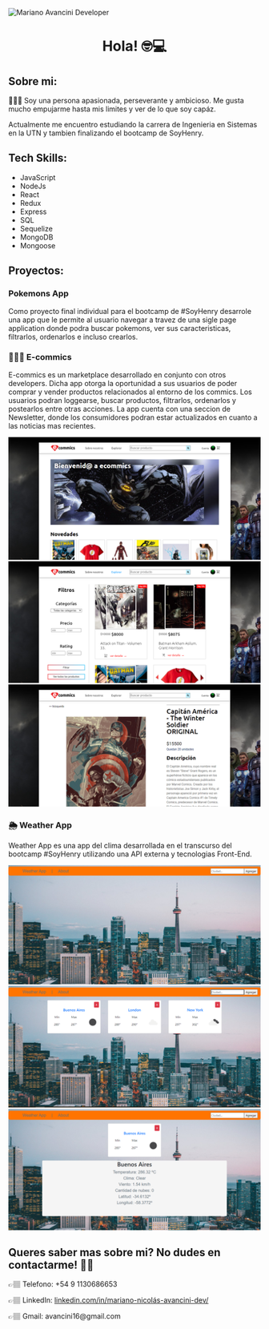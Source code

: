 ![Mariano Avancini Developer](https://github.com/avancini16/avancini16/blob/main/Cover/cover.gif)

<h1 align="center">
Hola! 🤓💻
</h1>

## Sobre mi:
<p> 💁🏽‍♂️ Soy una persona apasionada, perseverante y ambicioso. Me gusta mucho empujarme hasta mis limites y ver de lo que soy capáz. </p>
<p>Actualmente me encuentro estudiando la carrera de Ingenieria en Sistemas en la UTN y tambien finalizando el bootcamp de SoyHenry. </p>

## Tech Skills:
<ul>
    <li>JavaScript</li>
    <li>NodeJs</li>
    <li>React</li>
    <li>Redux</li>
    <li>Express</li>
    <li>SQL</li>
    <li>Sequelize</li>
    <li>MongoDB</li>
    <li>Mongoose</li>
</ul>


## Proyectos:
<h3>Pokemons App</h3>
<p>Como proyecto final individual para el bootcamp de #SoyHenry desarrole una app que le permite al usuario navegar a travez de una sigle page application donde podra buscar pokemons, ver sus caracteristicas, filtrarlos, ordenarlos e incluso crearlos.</p>

<h3>🦸🏽‍♂️ E-commics</h3>
<p>E-commics es un marketplace desarrollado en conjunto con otros developers. Dicha app otorga la oportunidad a sus usuarios de poder comprar y vender productos relacionados al entorno de los commics. Los usuarios podran loggearse, buscar productos, filtrarlos, ordenarlos y postearlos entre otras acciones. La app cuenta con una seccion de Newsletter, donde los consumidores podran estar actualizados en cuanto a las noticias mas recientes.</p>
<p>
  <a><img src="https://github.com/avancini16/avancini16/blob/main/images/E-commics 1.png"></a>
  <a><img src="https://github.com/avancini16/avancini16/blob/main/images/E-commics 2.png"></a>
  <a><img src="https://github.com/avancini16/avancini16/blob/main/images/E-commics 3.png"></a>
</p>

<h3>🌦 Weather App</h3>
<p> Weather App es una app del clima desarrollada en el transcurso del bootcamp #SoyHenry utilizando una API externa y tecnologias Front-End.
</p>
<p>
  <a><img src="https://github.com/avancini16/WeatherApp/blob/main/images/WeatherApp 1.png"></a>
  <a><img src="https://github.com/avancini16/WeatherApp/blob/main/images/WeatherApp 2.png"></a>
  <a><img src="https://github.com/avancini16/WeatherApp/blob/main/images/WeatherApp 3.png"></a>
</p>

## Queres saber mas sobre mi? No dudes en contactarme! ✌🏽
<p>👉🏽 Telefono: +54 9 1130686653</p>
<p>👉🏽 LinkedIn: <a href='https://www.linkedin.com/in/mariano-nicol%C3%A1s-avancini-dev/'> linkedin.com/in/mariano-nicolás-avancini-dev/  </a></p>
<p>👉🏽 Gmail: avancini16@gmail.com</p>